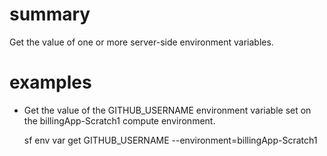 # summary
  
Get the value of one or more server-side environment variables.

# examples

- Get the value of the GITHUB_USERNAME environment variable set on the billingApp-Scratch1 compute environment.

  sf env var get GITHUB_USERNAME --environment=billingApp-Scratch1
